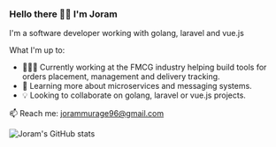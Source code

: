 ### Hello there 👋🏽 I'm Joram
I'm a software developer working with golang, laravel and vue.js

What I'm up to:
- 🧑🏾‍💻 Currently working at the FMCG industry helping build tools for orders placement, management and delivery tracking.
- 📝 Learning more about microservices and messaging systems.
- 💡 Looking to collaborate on golang, laravel or vue.js projects.

📫 Reach me: jorammurage96@gmail.com

![Joram's GitHub stats](https://github-readme-stats.vercel.app/api?username=jwambugu&show_icons=true&theme=gruvbox&count_private=true)

<!-- [![Top Languages](https://github-readme-stats.vercel.app/api/wakatime/?username=jwambugu&theme=gruvbox&langs_count=8&layout=compact)](https://github.com/jwambugu) -->

<!-- <a href="https://github.com/anuraghazra/github-readme-stats">
  <img align="center" src="https://github-readme-stats.vercel.app/api?username=jwambugu&show_icons=true&theme=gruvbox&count_private=true" />
</a>
<a href="https://github.com/anuraghazra/convoychat">
  <img align="center" src="https://github-readme-stats.vercel.app/api/wakatime/?username=jwambugu&theme=gruvbox&langs_count=8&layout=compact" />
</a> -->
